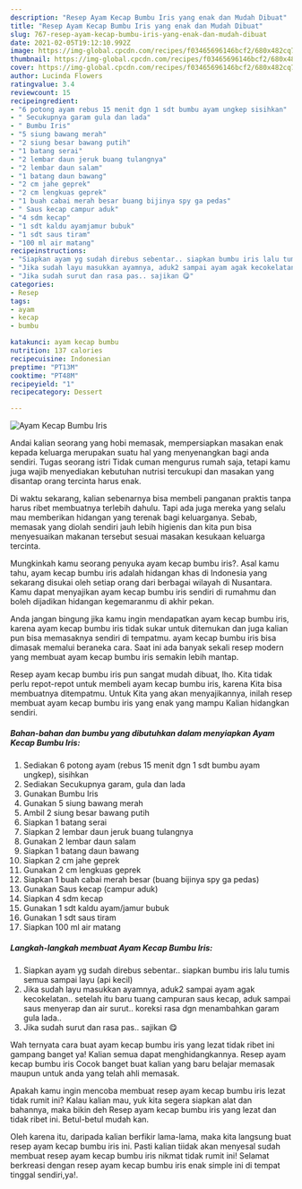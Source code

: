 ```yaml
---
description: "Resep Ayam Kecap Bumbu Iris yang enak dan Mudah Dibuat"
title: "Resep Ayam Kecap Bumbu Iris yang enak dan Mudah Dibuat"
slug: 767-resep-ayam-kecap-bumbu-iris-yang-enak-dan-mudah-dibuat
date: 2021-02-05T19:12:10.992Z
image: https://img-global.cpcdn.com/recipes/f03465696146bcf2/680x482cq70/ayam-kecap-bumbu-iris-foto-resep-utama.jpg
thumbnail: https://img-global.cpcdn.com/recipes/f03465696146bcf2/680x482cq70/ayam-kecap-bumbu-iris-foto-resep-utama.jpg
cover: https://img-global.cpcdn.com/recipes/f03465696146bcf2/680x482cq70/ayam-kecap-bumbu-iris-foto-resep-utama.jpg
author: Lucinda Flowers
ratingvalue: 3.4
reviewcount: 15
recipeingredient:
- "6 potong ayam rebus 15 menit dgn 1 sdt bumbu ayam ungkep sisihkan"
- " Secukupnya garam gula dan lada"
- " Bumbu Iris"
- "5 siung bawang merah"
- "2 siung besar bawang putih"
- "1 batang serai"
- "2 lembar daun jeruk buang tulangnya"
- "2 lembar daun salam"
- "1 batang daun bawang"
- "2 cm jahe geprek"
- "2 cm lengkuas geprek"
- "1 buah cabai merah besar buang bijinya spy ga pedas"
- " Saus kecap campur aduk"
- "4 sdm kecap"
- "1 sdt kaldu ayamjamur bubuk"
- "1 sdt saus tiram"
- "100 ml air matang"
recipeinstructions:
- "Siapkan ayam yg sudah direbus sebentar.. siapkan bumbu iris lalu tumis semua sampai layu (api kecil)"
- "Jika sudah layu masukkan ayamnya, aduk2 sampai ayam agak kecokelatan.. setelah itu baru tuang campuran saus kecap, aduk sampai saus menyerap dan air surut.. koreksi rasa dgn menambahkan garam gula lada.."
- "Jika sudah surut dan rasa pas.. sajikan 😋"
categories:
- Resep
tags:
- ayam
- kecap
- bumbu

katakunci: ayam kecap bumbu 
nutrition: 137 calories
recipecuisine: Indonesian
preptime: "PT13M"
cooktime: "PT48M"
recipeyield: "1"
recipecategory: Dessert

---
```



![Ayam Kecap Bumbu Iris](https://img-global.cpcdn.com/recipes/f03465696146bcf2/680x482cq70/ayam-kecap-bumbu-iris-foto-resep-utama.jpg)

Andai kalian seorang yang hobi memasak, mempersiapkan masakan enak kepada keluarga merupakan suatu hal yang menyenangkan bagi anda sendiri. Tugas seorang istri Tidak cuman mengurus rumah saja, tetapi kamu juga wajib menyediakan kebutuhan nutrisi tercukupi dan masakan yang disantap orang tercinta harus enak.

Di waktu  sekarang, kalian sebenarnya bisa membeli panganan praktis tanpa harus ribet membuatnya terlebih dahulu. Tapi ada juga mereka yang selalu mau memberikan hidangan yang terenak bagi keluarganya. Sebab, memasak yang diolah sendiri jauh lebih higienis dan kita pun bisa menyesuaikan makanan tersebut sesuai masakan kesukaan keluarga tercinta. 



Mungkinkah kamu seorang penyuka ayam kecap bumbu iris?. Asal kamu tahu, ayam kecap bumbu iris adalah hidangan khas di Indonesia yang sekarang disukai oleh setiap orang dari berbagai wilayah di Nusantara. Kamu dapat menyajikan ayam kecap bumbu iris sendiri di rumahmu dan boleh dijadikan hidangan kegemaranmu di akhir pekan.

Anda jangan bingung jika kamu ingin mendapatkan ayam kecap bumbu iris, karena ayam kecap bumbu iris tidak sukar untuk ditemukan dan juga kalian pun bisa memasaknya sendiri di tempatmu. ayam kecap bumbu iris bisa dimasak memalui beraneka cara. Saat ini ada banyak sekali resep modern yang membuat ayam kecap bumbu iris semakin lebih mantap.

Resep ayam kecap bumbu iris pun sangat mudah dibuat, lho. Kita tidak perlu repot-repot untuk membeli ayam kecap bumbu iris, karena Kita bisa membuatnya ditempatmu. Untuk Kita yang akan menyajikannya, inilah resep membuat ayam kecap bumbu iris yang enak yang mampu Kalian hidangkan sendiri.

<!--inarticleads1-->

##### Bahan-bahan dan bumbu yang dibutuhkan dalam menyiapkan Ayam Kecap Bumbu Iris:

1. Sediakan 6 potong ayam (rebus 15 menit dgn 1 sdt bumbu ayam ungkep), sisihkan
1. Sediakan  Secukupnya garam, gula dan lada
1. Gunakan  Bumbu Iris
1. Gunakan 5 siung bawang merah
1. Ambil 2 siung besar bawang putih
1. Siapkan 1 batang serai
1. Siapkan 2 lembar daun jeruk buang tulangnya
1. Gunakan 2 lembar daun salam
1. Siapkan 1 batang daun bawang
1. Siapkan 2 cm jahe geprek
1. Gunakan 2 cm lengkuas geprek
1. Siapkan 1 buah cabai merah besar (buang bijinya spy ga pedas)
1. Gunakan  Saus kecap (campur aduk)
1. Siapkan 4 sdm kecap
1. Gunakan 1 sdt kaldu ayam/jamur bubuk
1. Gunakan 1 sdt saus tiram
1. Siapkan 100 ml air matang




<!--inarticleads2-->

##### Langkah-langkah membuat Ayam Kecap Bumbu Iris:

1. Siapkan ayam yg sudah direbus sebentar.. siapkan bumbu iris lalu tumis semua sampai layu (api kecil)
1. Jika sudah layu masukkan ayamnya, aduk2 sampai ayam agak kecokelatan.. setelah itu baru tuang campuran saus kecap, aduk sampai saus menyerap dan air surut.. koreksi rasa dgn menambahkan garam gula lada..
1. Jika sudah surut dan rasa pas.. sajikan 😋




Wah ternyata cara buat ayam kecap bumbu iris yang lezat tidak ribet ini gampang banget ya! Kalian semua dapat menghidangkannya. Resep ayam kecap bumbu iris Cocok banget buat kalian yang baru belajar memasak maupun untuk anda yang telah ahli memasak.

Apakah kamu ingin mencoba membuat resep ayam kecap bumbu iris lezat tidak rumit ini? Kalau kalian mau, yuk kita segera siapkan alat dan bahannya, maka bikin deh Resep ayam kecap bumbu iris yang lezat dan tidak ribet ini. Betul-betul mudah kan. 

Oleh karena itu, daripada kalian berfikir lama-lama, maka kita langsung buat resep ayam kecap bumbu iris ini. Pasti kalian tiidak akan menyesal sudah membuat resep ayam kecap bumbu iris nikmat tidak rumit ini! Selamat berkreasi dengan resep ayam kecap bumbu iris enak simple ini di tempat tinggal sendiri,ya!.

